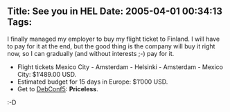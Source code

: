 Title: See you in HEL
Date: 2005-04-01 00:34:13
Tags: 
---
<p>I finally managed my employer to buy my flight ticket to Finland. I will have to pay for it at the end, but the good thing is the company will buy it right now, so I can gradually (and without interests ;-) pay for it.</p>
<ul>
<li>Flight tickets Mexico City - Amsterdam - Helsinki - Amsterdam - Mexico City: $1&#8217;489.00 USD.
</li>
<li>Estimated budget for 15 days in Europe: $1&#8217;000 USD.
</li>
<li>Get to <a href="http://www.debconf.org/debconf5/">DebConf5</a>: <b>Priceless</b>.
</li>
</ul>
<p>:-D</p>
<br/><br/>
